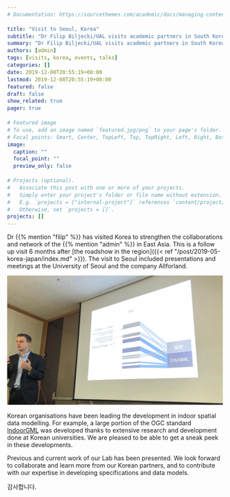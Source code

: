 ```yaml
---
# Documentation: https://sourcethemes.com/academic/docs/managing-content/

title: "Visit to Seoul, Korea"
subtitle: "Dr Filip Biljecki/UAL visits academic partners in South Korea to strength research collaborations"
summary: "Dr Filip Biljecki/UAL visits academic partners in South Korea to strength research collaborations"
authors: [admin]
tags: [visits, korea, events, talks]
categories: []
date: 2019-12-08T20:55:19+08:00
lastmod: 2019-12-08T20:55:19+08:00
featured: false
draft: false
show_related: true
pager: true

# Featured image
# To use, add an image named `featured.jpg/png` to your page's folder.
# Focal points: Smart, Center, TopLeft, Top, TopRight, Left, Right, BottomLeft, Bottom, BottomRight.
image:
  caption: ""
  focal_point: ""
  preview_only: false

# Projects (optional).
#   Associate this post with one or more of your projects.
#   Simply enter your project's folder or file name without extension.
#   E.g. `projects = ["internal-project"]` references `content/project/deep-learning/index.md`.
#   Otherwise, set `projects = []`.
projects: []
---
```


Dr {{% mention "filip" %}} has visited Korea to strengthen the collaborations and network of the {{% mention "admin" %}} in East Asia.
This is a follow up visit 6 months after [the roadshow in the region]({{< ref "/post/2019-05-korea-japan/index.md" >}}).
The visit to Seoul included presentations and meetings at the University of Seoul and the company Allforland.

![](1.jpg)

Korean organisations have been leading the development in indoor spatial data modelling.
For example, a large portion of the OGC standard [IndoorGML](http://www.indoorgml.net) was developed thanks to extensive research and development done at Korean universities.
We are pleased to be able to get a sneak peek in these developments.

Previous and current work of our Lab has been presented.
We look forward to collaborate and learn more from our Korean partners, and to contribute with our expertise in developing specifications and data models.

감사합니다.
